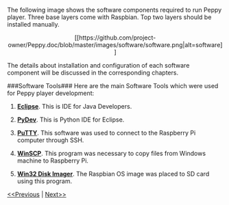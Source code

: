 The following image shows the software components required to run Peppy player. Three base layers come with Raspbian. Top two layers should be installed manually.

<p align="center">
[[https://github.com/project-owner/Peppy.doc/blob/master/images/software/software.png|alt=software]]
</p>

The details about installation and configuration of each software component will be discussed in the corresponding chapters.

###Software Tools###
Here are the main Software Tools which were used for Peppy player development:

1. **[Eclipse](https://www.eclipse.org/)**. This is IDE for Java Developers.

2. **[PyDev](http://www.pydev.org/)**. This is Python IDE for Eclipse.

3. **[PuTTY](http://www.chiark.greenend.org.uk/~sgtatham/putty/download.html)**. This software was used to connect to the Raspberry Pi computer through SSH.

4. **[WinSCP](https://winscp.net/eng/index.php)**. This program was necessary to copy files from Windows machine to Raspberry Pi.

5. **[Win32 Disk Imager](https://sourceforge.net/projects/win32diskimager/)**. The Raspbian OS image was placed to SD card using this program.

[<<Previous](https://github.com/project-owner/Peppy.doc/wiki/Assembling) | [Next>>](https://github.com/project-owner/Peppy.doc/wiki/Raspbian)
